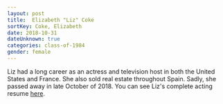 ```yaml
---
layout: post
title:  Elizabeth "Liz" Coke
sortKey: Coke, Elizabeth
date: 2018-10-31
dateUnknown: true
categories: class-of-1984
gender: female
---
```

Liz had a long career as an actress and television host in both the United States and France. She also sold real estate throughout Spain. Sadly, she passed away in late October of 2018. You can see Liz's complete acting resume [here](https://www.imdb.com/name/nm0170066/).
